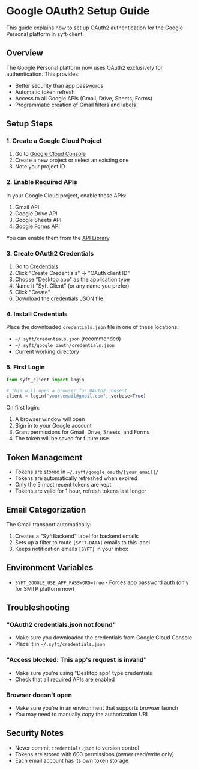 # Google OAuth2 Setup Guide

This guide explains how to set up OAuth2 authentication for the Google Personal platform in syft-client.

## Overview

The Google Personal platform now uses OAuth2 exclusively for authentication. This provides:
- Better security than app passwords
- Automatic token refresh
- Access to all Google APIs (Gmail, Drive, Sheets, Forms)
- Programmatic creation of Gmail filters and labels

## Setup Steps

### 1. Create a Google Cloud Project

1. Go to [Google Cloud Console](https://console.cloud.google.com/)
2. Create a new project or select an existing one
3. Note your project ID

### 2. Enable Required APIs

In your Google Cloud project, enable these APIs:
1. Gmail API
2. Google Drive API
3. Google Sheets API
4. Google Forms API

You can enable them from the [API Library](https://console.cloud.google.com/apis/library).

### 3. Create OAuth2 Credentials

1. Go to [Credentials](https://console.cloud.google.com/apis/credentials)
2. Click "Create Credentials" → "OAuth client ID"
3. Choose "Desktop app" as the application type
4. Name it "Syft Client" (or any name you prefer)
5. Click "Create"
6. Download the credentials JSON file

### 4. Install Credentials

Place the downloaded `credentials.json` file in one of these locations:
- `~/.syft/credentials.json` (recommended)
- `~/.syft/google_oauth/credentials.json`
- Current working directory

### 5. First Login

```python
from syft_client import login

# This will open a browser for OAuth2 consent
client = login("your.email@gmail.com", verbose=True)
```

On first login:
1. A browser window will open
2. Sign in to your Google account
3. Grant permissions for Gmail, Drive, Sheets, and Forms
4. The token will be saved for future use

## Token Management

- Tokens are stored in `~/.syft/google_oauth/[your_email]/`
- Tokens are automatically refreshed when expired
- Only the 5 most recent tokens are kept
- Tokens are valid for 1 hour, refresh tokens last longer

## Email Categorization

The Gmail transport automatically:
1. Creates a "SyftBackend" label for backend emails
2. Sets up a filter to route `[SYFT-DATA]` emails to this label
3. Keeps notification emails `[SYFT]` in your inbox

## Environment Variables

- `SYFT_GOOGLE_USE_APP_PASSWORD=true` - Forces app password auth (only for SMTP platform now)

## Troubleshooting

### "OAuth2 credentials.json not found"
- Make sure you downloaded the credentials from Google Cloud Console
- Place it in `~/.syft/credentials.json`

### "Access blocked: This app's request is invalid"
- Make sure you're using "Desktop app" type credentials
- Check that all required APIs are enabled

### Browser doesn't open
- Make sure you're in an environment that supports browser launch
- You may need to manually copy the authorization URL

## Security Notes

- Never commit `credentials.json` to version control
- Tokens are stored with 600 permissions (owner read/write only)
- Each email account has its own token storage